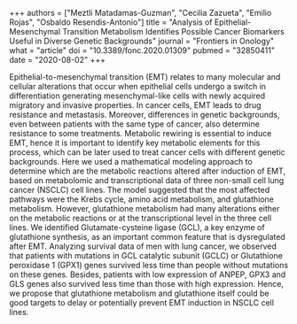 +++
authors = ["Meztli Matadamas-Guzman", "Cecilia Zazueta", "Emilio Rojas", "Osbaldo Resendis-Antonio"]
title = "Analysis of Epithelial-Mesenchymal Transition Metabolism Identifies Possible Cancer Biomarkers Useful in Diverse Genetic Backgrounds"
journal = "Frontiers in Onology"
what = "article"
doi = "10.3389/fonc.2020.01309"
pubmed = "32850411"
date = "2020-08-02"
+++

Epithelial-to-mesenchymal transition (EMT) relates to many molecular and cellular alterations that occur when epithelial cells undergo a switch in differentiation generating mesenchymal-like cells with newly acquired migratory and invasive properties. In cancer cells, EMT leads to drug resistance and metastasis. Moreover, differences in genetic backgrounds, even between patients with the same type of cancer, also determine resistance to some treatments. Metabolic rewiring is essential to induce EMT, hence it is important to identify key metabolic elements for this process, which can be later used to treat cancer cells with different genetic backgrounds. Here we used a mathematical modeling approach to determine which are the metabolic reactions altered after induction of EMT, based on metabolomic and transcriptional data of three non-small cell lung cancer (NSCLC) cell lines. The model suggested that the most affected pathways were the Krebs cycle, amino acid metabolism, and glutathione metabolism. However, glutathione metabolism had many alterations either on the metabolic reactions or at the transcriptional level in the three cell lines. We identified Glutamate-cysteine ligase (GCL), a key enzyme of glutathione synthesis, as an important common feature that is dysregulated after EMT. Analyzing survival data of men with lung cancer, we observed that patients with mutations in GCL catalytic subunit (GCLC) or Glutathione peroxidase 1 (GPX1) genes survived less time than people without mutations on these genes. Besides, patients with low expression of ANPEP, GPX3 and GLS genes also survived less time than those with high expression. Hence, we propose that glutathione metabolism and glutathione itself could be good targets to delay or potentially prevent EMT induction in NSCLC cell lines.
